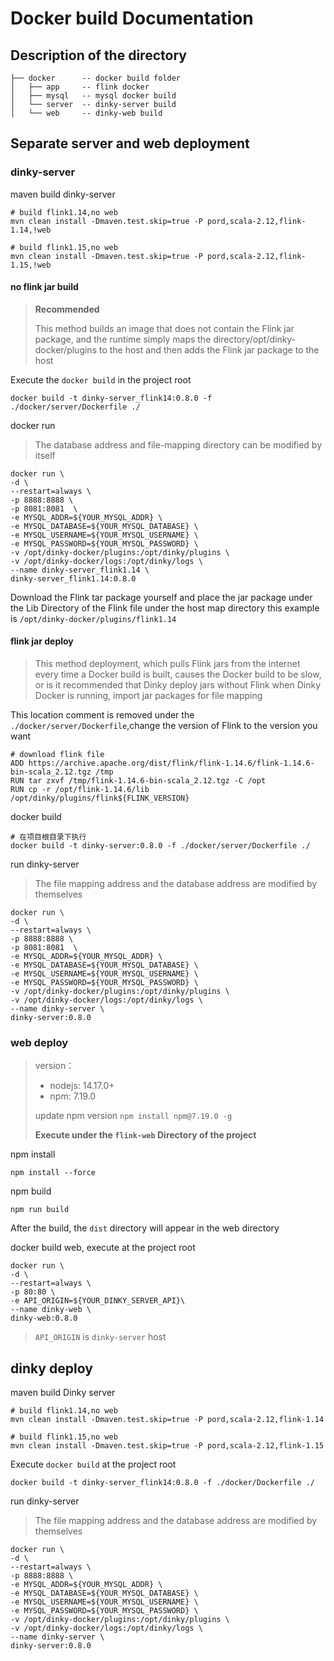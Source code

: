 # Docker build Documentation

## Description of the directory

```shell
├── docker      -- docker build folder
│   ├── app     -- flink docker
│   ├── mysql   -- mysql docker build
│   └── server  -- dinky-server build
│   └── web     -- dinky-web build
```

## Separate server and web deployment

### dinky-server

maven build dinky-server

```shell
# build flink1.14,no web
mvn clean install -Dmaven.test.skip=true -P pord,scala-2.12,flink-1.14,!web

# build flink1.15,no web
mvn clean install -Dmaven.test.skip=true -P pord,scala-2.12,flink-1.15,!web
```

#### no flink jar build

> **Recommended**
>
> This method builds an image that does not contain the Flink jar package, and the runtime simply maps the directory/opt/dinky-docker/plugins to the host and then adds the Flink jar package to the host

Execute the `docker build` in the project root

```shell
docker build -t dinky-server_flink14:0.8.0 -f ./docker/server/Dockerfile ./
```

docker run

> The database address and file-mapping directory can be modified by itself

```shell
docker run \
-d \
--restart=always \
-p 8888:8888 \
-p 8081:8081  \
-e MYSQL_ADDR=${YOUR_MYSQL_ADDR} \
-e MYSQL_DATABASE=${YOUR_MYSQL_DATABASE} \
-e MYSQL_USERNAME=${YOUR_MYSQL_USERNAME} \
-e MYSQL_PASSWORD=${YOUR_MYSQL_PASSWORD} \
-v /opt/dinky-docker/plugins:/opt/dinky/plugins \
-v /opt/dinky-docker/logs:/opt/dinky/logs \
--name dinky-server_flink1.14 \
dinky-server_flink1.14:0.8.0
```

Download the Flink tar package yourself and place the jar package under the Lib Directory of the Flink file under the host map directory
this example is `/opt/dinky-docker/plugins/flink1.14`


#### flink jar deploy

> This method deployment, which pulls Flink jars from the internet every time a Docker build is built,
> causes the Docker build to be slow,
> or is it recommended that Dinky deploy jars without Flink when Dinky Docker is running,
> import jar packages for file mapping

This location comment is removed under the `./docker/server/Dockerfile`,change the version of Flink to the version you want

```shell
# download flink file
ADD https://archive.apache.org/dist/flink/flink-1.14.6/flink-1.14.6-bin-scala_2.12.tgz /tmp
RUN tar zxvf /tmp/flink-1.14.6-bin-scala_2.12.tgz -C /opt
RUN cp -r /opt/flink-1.14.6/lib /opt/dinky/plugins/flink${FLINK_VERSION}
```
docker build
```shell
# 在项目根目录下执行
docker build -t dinky-server:0.8.0 -f ./docker/server/Dockerfile ./
```

run dinky-server

> The file mapping address and the database address are modified by themselves

```shell
docker run \
-d \
--restart=always \
-p 8888:8888 \
-p 8081:8081  \
-e MYSQL_ADDR=${YOUR_MYSQL_ADDR} \
-e MYSQL_DATABASE=${YOUR_MYSQL_DATABASE} \
-e MYSQL_USERNAME=${YOUR_MYSQL_USERNAME} \
-e MYSQL_PASSWORD=${YOUR_MYSQL_PASSWORD} \
-v /opt/dinky-docker/plugins:/opt/dinky/plugins \
-v /opt/dinky-docker/logs:/opt/dinky/logs \
--name dinky-server \
dinky-server:0.8.0
```

### web deploy

> version：
> * nodejs: 14.17.0+
> * npm: 7.19.0
>
> update npm version `npm install npm@7.19.0 -g`
>
> **Execute under the `flink-web` Directory of the project**

npm install

```shell
npm install --force
```

npm build

```shell
npm run build
```
After the build, the `dist` directory will appear in the web directory

docker build web, execute at the project root

```shell
docker run \
-d \
--restart=always \
-p 80:80 \
-e API_ORIGIN=${YOUR_DINKY_SERVER_API}\
--name dinky-web \
dinky-web:0.8.0
```
> `API_ORIGIN` is `dinky-server` host

## dinky deploy

maven build Dinky server

```shell
# build flink1.14,no web
mvn clean install -Dmaven.test.skip=true -P pord,scala-2.12,flink-1.14

# build flink1.15,no web
mvn clean install -Dmaven.test.skip=true -P pord,scala-2.12,flink-1.15
```

Execute `docker build` at the project root

```shell
docker build -t dinky-server_flink14:0.8.0 -f ./docker/Dockerfile ./
```

run dinky-server

> The file mapping address and the database address are modified by themselves

```shell
docker run \
-d \
--restart=always \
-p 8888:8888 \
-e MYSQL_ADDR=${YOUR_MYSQL_ADDR} \
-e MYSQL_DATABASE=${YOUR_MYSQL_DATABASE} \
-e MYSQL_USERNAME=${YOUR_MYSQL_USERNAME} \
-e MYSQL_PASSWORD=${YOUR_MYSQL_PASSWORD} \
-v /opt/dinky-docker/plugins:/opt/dinky/plugins \
-v /opt/dinky-docker/logs:/opt/dinky/logs \
--name dinky-server \
dinky-server:0.8.0
```
